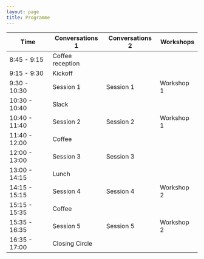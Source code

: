 ```yaml
---
layout: page
title: Programme
---
```



Time          | Conversations 1  | Conversations  2 | Workshops
------------- | ---------------- | ---------------- | ---------
8:45 - 9:15   | Coffee reception |                  | 
9:15 - 9:30   | Kickoff          |                  | 
9:30 - 10:30  | Session 1        | Session 1        |  Workshop 1
10:30 - 10:40 | Slack            |                  | 
10:40 - 11:40 | Session 2        | Session 2        |  Workshop 1
11:40 - 12:00 | Coffee           |                  | 
12:00 - 13:00 | Session 3        | Session 3        |
13:00 - 14:15 | Lunch            |                  | 
14:15 - 15:15 | Session 4        | Session 4        |  Workshop 2
15:15 - 15:35 | Coffee           |                  | 
15:35 - 16:35 | Session 5        | Session 5        |  Workshop 2
16:35 - 17:00 | Closing Circle   |                  | 
